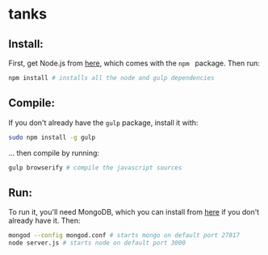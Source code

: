 tanks
=======

Install:
--------

First, get Node.js from [here](https://nodejs.org/en/), which comes with the ```npm ``` package. Then run:
```bash
npm install # installs all the node and gulp dependencies
```

Compile:
--------

If you don't already have the ```gulp``` package, install it with:
```bash
sudo npm install -g gulp
```
... then compile by running:
```bash
gulp browserify # compile the javascript sources
```

Run:
----

To run it, you'll need MongoDB, which you can install from [here](https://docs.mongodb.org/manual/installation/) if you don't already have it. Then:
```bash
mongod --config mongod.conf # starts mongo on default port 27017
node server.js # starts node on default port 3000
```

